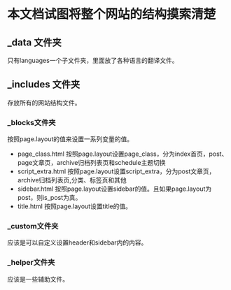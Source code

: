 # 本文档试图将整个网站的结构摸索清楚

## _data 文件夹
只有languages一个子文件夹，里面放了各种语言的翻译文件。

## _includes 文件夹
存放所有的网站结构文件。
### _blocks文件夹
按照page.layout的值来设置一系列变量的值。
- page_class.html 按照page.layout设置page_class，分为index首页，post、page文章页，archive归档列表页和schedule主题切换
- script_extra.html 按照page.layout设置script_extra，分为post文章页，archive归档列表页,分类、标签页和其他
- sidebar.html 按照page.layout设置sidebar的值。且如果page.layout为post，则is_post为真。
- title.html 按照page.layout设置title的值。
### _custom文件夹
应该是可以自定义设置header和sidebar内的内容。
### _helper文件夹
应该是一些辅助文件。


